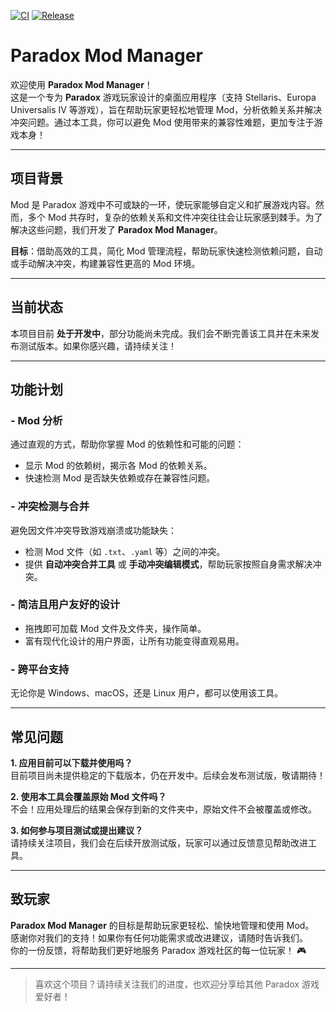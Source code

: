 [![CI](https://github.com/Acture/ParadoxModManager/actions/workflows/ci.yml/badge.svg)](https://github.com/Acture/ParadoxModManager/actions/workflows/ci.yml)
[![Release](https://github.com/Acture/ParadoxModManager/actions/workflows/release.yml/badge.svg)](https://github.com/Acture/ParadoxModManager/actions/workflows/release.yml)
# Paradox Mod Manager

欢迎使用 **Paradox Mod Manager**！  
这是一个专为 **Paradox** 游戏玩家设计的桌面应用程序（支持 Stellaris、Europa Universalis IV 等游戏），旨在帮助玩家更轻松地管理 Mod，分析依赖关系并解决冲突问题。通过本工具，你可以避免 Mod 使用带来的兼容性难题，更加专注于游戏本身！

---

## 项目背景

Mod 是 Paradox 游戏中不可或缺的一环，使玩家能够自定义和扩展游戏内容。然而，多个 Mod 共存时，复杂的依赖关系和文件冲突往往会让玩家感到棘手。为了解决这些问题，我们开发了 **Paradox Mod Manager**。

**目标**：借助高效的工具，简化 Mod 管理流程，帮助玩家快速检测依赖问题，自动或手动解决冲突，构建兼容性更高的 Mod 环境。

---

## 当前状态

本项目目前 **处于开发中**，部分功能尚未完成。我们会不断完善该工具并在未来发布测试版本。如果你感兴趣，请持续关注！

---

## 功能计划

### - Mod 分析
通过直观的方式，帮助你掌握 Mod 的依赖性和可能的问题：
- 显示 Mod 的依赖树，揭示各 Mod 的依赖关系。
- 快速检测 Mod 是否缺失依赖或存在兼容性问题。

### - 冲突检测与合并
避免因文件冲突导致游戏崩溃或功能缺失：
- 检测 Mod 文件（如 `.txt`、`.yaml` 等）之间的冲突。
- 提供 **自动冲突合并工具** 或 **手动冲突编辑模式**，帮助玩家按照自身需求解决冲突。

### - 简洁且用户友好的设计
- 拖拽即可加载 Mod 文件及文件夹，操作简单。
- 富有现代化设计的用户界面，让所有功能变得直观易用。

### - 跨平台支持
无论你是 Windows、macOS，还是 Linux 用户，都可以使用该工具。

---

## 常见问题

**1. 应用目前可以下载并使用吗？**  
目前项目尚未提供稳定的下载版本，仍在开发中。后续会发布测试版，敬请期待！

**2. 使用本工具会覆盖原始 Mod 文件吗？**  
不会！应用处理后的结果会保存到新的文件夹中，原始文件不会被覆盖或修改。

**3. 如何参与项目测试或提出建议？**  
请持续关注项目，我们会在后续开放测试版，玩家可以通过反馈意见帮助改进工具。

---

## 致玩家

**Paradox Mod Manager** 的目标是帮助玩家更轻松、愉快地管理和使用 Mod。  
感谢你对我们的支持！如果你有任何功能需求或改进建议，请随时告诉我们。  
你的一份反馈，将帮助我们更好地服务 Paradox 游戏社区的每一位玩家！ 🎮

---

> 喜欢这个项目？请持续关注我们的进度，也欢迎分享给其他 Paradox 游戏爱好者！
